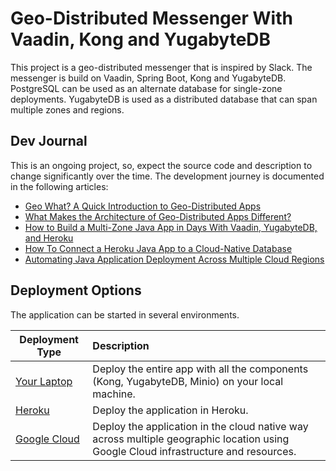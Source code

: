 # Geo-Distributed Messenger With Vaadin, Kong and YugabyteDB

This project is a geo-distributed messenger that is inspired by Slack. The messenger is build on Vaadin, Spring Boot, Kong and YugabyteDB. PostgreSQL can be used as an alternate database for single-zone deployments. YugabyteDB is used as a distributed database that can span multiple zones and regions. 

## Dev Journal

This is an ongoing project, so, expect the source code and description to change significantly over the time. The development journey is documented in the following articles:
* [Geo What? A Quick Introduction to Geo-Distributed Apps](https://dzone.com/articles/geo-what-a-quick-introduction-to-geo-distributed-a)
* [What Makes the Architecture of Geo-Distributed Apps Different?](https://dzone.com/articles/what-makes-the-architecture-of-geo-distributed-app)
* [How to Build a Multi-Zone Java App in Days With Vaadin, YugabyteDB, and Heroku](https://dzone.com/articles/how-to-build-a-multi-zone-java-app-in-days-with-va)
* [How To Connect a Heroku Java App to a Cloud-Native Database](https://dzone.com/articles/how-to-connect-a-heroku-app-to-a-yugabytedb-manage)
* [Automating Java Application Deployment Across Multiple Cloud Regions](https://dzone.com/articles/automating-java-application-deployment-across-mult)


## Deployment Options

The application can be started in several environments.

| Deployment Type    | Description   |         
| ------------------ |:--------------|
| [Your Laptop](local_deployment.md)        | Deploy the entire app with all the components (Kong, YugabyteDB, Minio) on your local machine.|
| [Heroku](heroku_deployment.md)             | Deploy the application in Heroku.     |
| [Google Cloud](gcloud_deployment.md)       | Deploy the application in the cloud native way across multiple geographic location using Google Cloud infrastructure and resources.     |
